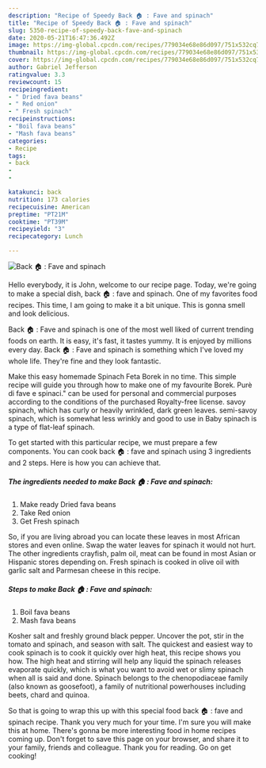 ```yaml
---
description: "Recipe of Speedy Back 🏠 : Fave and spinach"
title: "Recipe of Speedy Back 🏠 : Fave and spinach"
slug: 5350-recipe-of-speedy-back-fave-and-spinach
date: 2020-05-21T16:47:36.492Z
image: https://img-global.cpcdn.com/recipes/779034e68e86d097/751x532cq70/back-🏠-fave-and-spinach-recipe-main-photo.jpg
thumbnail: https://img-global.cpcdn.com/recipes/779034e68e86d097/751x532cq70/back-🏠-fave-and-spinach-recipe-main-photo.jpg
cover: https://img-global.cpcdn.com/recipes/779034e68e86d097/751x532cq70/back-🏠-fave-and-spinach-recipe-main-photo.jpg
author: Gabriel Jefferson
ratingvalue: 3.3
reviewcount: 15
recipeingredient:
- " Dried fava beans"
- " Red onion"
- " Fresh spinach"
recipeinstructions:
- "Boil fava beans"
- "Mash fava beans"
categories:
- Recipe
tags:
- back
- 
- 

katakunci: back   
nutrition: 173 calories
recipecuisine: American
preptime: "PT21M"
cooktime: "PT39M"
recipeyield: "3"
recipecategory: Lunch

---
```



![Back 🏠 : Fave and spinach](https://img-global.cpcdn.com/recipes/779034e68e86d097/751x532cq70/back-🏠-fave-and-spinach-recipe-main-photo.jpg)

Hello everybody, it is John, welcome to our recipe page. Today, we're going to make a special dish, back 🏠 : fave and spinach. One of my favorites food recipes. This time, I am going to make it a bit unique. This is gonna smell and look delicious.

Back 🏠 : Fave and spinach is one of the most well liked of current trending foods on earth. It is easy, it's fast, it tastes yummy. It is enjoyed by millions every day. Back 🏠 : Fave and spinach is something which I've loved my whole life. They're fine and they look fantastic.

Make this easy homemade Spinach Feta Borek in no time. This simple recipe will guide you through how to make one of my favourite Borek. Purè di fave e spinaci.&#34; can be used for personal and commercial purposes according to the conditions of the purchased Royalty-free license. savoy spinach, which has curly or heavily wrinkled, dark green leaves. semi-savoy spinach, which is somewhat less wrinkly and good to use in Baby spinach is a type of flat-leaf spinach.


To get started with this particular recipe, we must prepare a few components. You can cook back 🏠 : fave and spinach using 3 ingredients and 2 steps. Here is how you can achieve that.

<!--inarticleads1-->

##### The ingredients needed to make Back 🏠 : Fave and spinach:

1. Make ready  Dried fava beans
1. Take  Red onion
1. Get  Fresh spinach


So, if you are living abroad you can locate these leaves in most African stores and even online. Swap the water leaves for spinach it would not hurt. The other ingredients crayfish, palm oil, meat can be found in most Asian or Hispanic stores depending on. Fresh spinach is cooked in olive oil with garlic salt and Parmesan cheese in this recipe. 

<!--inarticleads2-->

##### Steps to make Back 🏠 : Fave and spinach:

1. Boil fava beans
1. Mash fava beans


Kosher salt and freshly ground black pepper. Uncover the pot, stir in the tomato and spinach, and season with salt. The quickest and easiest way to cook spinach is to cook it quickly over high heat, this recipe shows you how. The high heat and stirring will help any liquid the spinach releases evaporate quickly, which is what you want to avoid wet or slimy spinach when all is said and done. Spinach belongs to the chenopodiaceae family (also known as goosefoot), a family of nutritional powerhouses including beets, chard and quinoa. 

So that is going to wrap this up with this special food back 🏠 : fave and spinach recipe. Thank you very much for your time. I'm sure you will make this at home. There's gonna be more interesting food in home recipes coming up. Don't forget to save this page on your browser, and share it to your family, friends and colleague. Thank you for reading. Go on get cooking!
